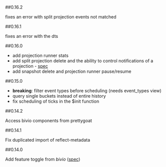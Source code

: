 ##0.16.2

fixes an error with split projection events not matched

##0.16.1

fixes an error with the dts

##0.16.0

* add projection runner stats
* add split projection delete and the ability to control notifications of a projection - [spec](https://github.com/tierratelematics/prettygoat/blob/develop/test/SpecialStateSpec.ts)
* add snapshot delete and projection runner pause/resume

##0.15.0

* **breaking**: filter event types before scheduling (needs event_types view)
* query single buckets instead of entire history
* fix scheduling of ticks in the $init function

##0.14.2

Access bivio components from prettygoat

##0.14.1

Fix duplicated import of reflect-metadata

##0.14.0

Add feature toggle from *bivio* ([spec](https://github.com/tierratelematics/prettygoat/blob/master/test/EngineSpec.ts))
